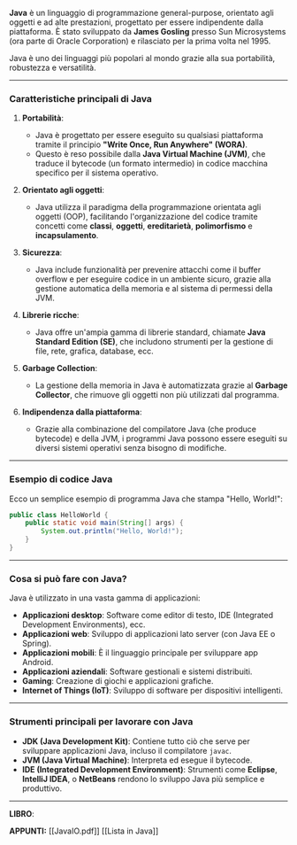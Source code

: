 **Java** è un linguaggio di programmazione general-purpose, orientato agli oggetti e ad alte prestazioni, progettato per essere indipendente dalla piattaforma. È stato sviluppato da **James Gosling** presso Sun Microsystems (ora parte di Oracle Corporation) e rilasciato per la prima volta nel 1995.

Java è uno dei linguaggi più popolari al mondo grazie alla sua portabilità, robustezza e versatilità.

---

### **Caratteristiche principali di Java**

1. **Portabilità**:
    
    - Java è progettato per essere eseguito su qualsiasi piattaforma tramite il principio **"Write Once, Run Anywhere" (WORA)**.
    - Questo è reso possibile dalla **Java Virtual Machine (JVM)**, che traduce il bytecode (un formato intermedio) in codice macchina specifico per il sistema operativo.
2. **Orientato agli oggetti**:
    
    - Java utilizza il paradigma della programmazione orientata agli oggetti (OOP), facilitando l'organizzazione del codice tramite concetti come **classi**, **oggetti**, **ereditarietà**, **polimorfismo** e **incapsulamento**.
3. **Sicurezza**:
    
    - Java include funzionalità per prevenire attacchi come il buffer overflow e per eseguire codice in un ambiente sicuro, grazie alla gestione automatica della memoria e al sistema di permessi della JVM.
4. **Librerie ricche**:
    
    - Java offre un'ampia gamma di librerie standard, chiamate **Java Standard Edition (SE)**, che includono strumenti per la gestione di file, rete, grafica, database, ecc.
5. **Garbage Collection**:
    
    - La gestione della memoria in Java è automatizzata grazie al **Garbage Collector**, che rimuove gli oggetti non più utilizzati dal programma.
6. **Indipendenza dalla piattaforma**:
    
    - Grazie alla combinazione del compilatore Java (che produce bytecode) e della JVM, i programmi Java possono essere eseguiti su diversi sistemi operativi senza bisogno di modifiche.

---

### **Esempio di codice Java**

Ecco un semplice esempio di programma Java che stampa "Hello, World!":

```java
public class HelloWorld {
    public static void main(String[] args) {
        System.out.println("Hello, World!");
    }
}
```

---

### **Cosa si può fare con Java?**

Java è utilizzato in una vasta gamma di applicazioni:

- **Applicazioni desktop**: Software come editor di testo, IDE (Integrated Development Environments), ecc.
- **Applicazioni web**: Sviluppo di applicazioni lato server (con Java EE o Spring).
- **Applicazioni mobili**: È il linguaggio principale per sviluppare app Android.
- **Applicazioni aziendali**: Software gestionali e sistemi distribuiti.
- **Gaming**: Creazione di giochi e applicazioni grafiche.
- **Internet of Things (IoT)**: Sviluppo di software per dispositivi intelligenti.

---

### **Strumenti principali per lavorare con Java**

- **JDK (Java Development Kit)**: Contiene tutto ciò che serve per sviluppare applicazioni Java, incluso il compilatore `javac`.
- **JVM (Java Virtual Machine)**: Interpreta ed esegue il bytecode.
- **IDE (Integrated Development Environment)**: Strumenti come **Eclipse**, **IntelliJ IDEA**, o **NetBeans** rendono lo sviluppo Java più semplice e produttivo.

---

**LIBRO**:


**APPUNTI:**
[[JavaIO.pdf]]
[[Lista in Java]]